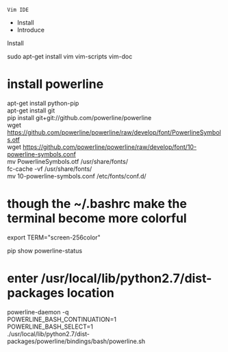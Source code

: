 	Vim IDE



- Install
- Introduce

Install


sudo apt-get install vim vim-scripts vim-doc

# install powerline
apt-get install python-pip </br>
apt-get install git </br>
pip install git+git://github.com/powerline/powerline </br>
wget https://github.com/powerline/powerline/raw/develop/font/PowerlineSymbols.otf </br>
wget https://github.com/powerline/powerline/raw/develop/font/10-powerline-symbols.conf </br>
mv PowerlineSymbols.otf /usr/share/fonts/ </br>
fc-cache -vf /usr/share/fonts/ </br>
mv 10-powerline-symbols.conf /etc/fonts/conf.d/ </br>


# though the  ~/.bashrc make the terminal become more colorful
export TERM="screen-256color" </br>


pip show powerline-status </br>


# enter /usr/local/lib/python2.7/dist-packages location
powerline-daemon -q </br>
POWERLINE_BASH_CONTINUATION=1 </br>
POWERLINE_BASH_SELECT=1 </br>
./usr/local/lib/python2.7/dist-packages/powerline/bindings/bash/powerline.sh 
